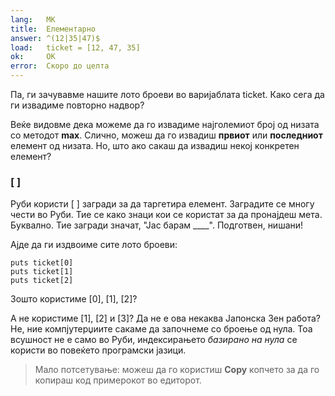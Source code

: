 ```yaml
---
lang:   MK
title:  Елементарно
answer: ^(12|35|47)$
load:   ticket = [12, 47, 35]
ok:     ОК
error:  Скоро до целта
---
```


Па, ги зачувавме нашите лото броеви во варијаблата ticket. Како сега да ги извадиме повторно надвор?

Веќе видовме дека можеме да го извадиме најголемиот број од низата со методот __max__. Слично, можеш да 
го извадиш __првиот__ или __последниот__ елемент од низата.
Но, што ако сакаш да извадиш некој конкретен елемент?

### [ ]
Руби користи [ ] загради за да таргетира елемент.
Заградите се многу чести во Руби.
Тие се како знаци кои се користат за да пронајдеш мета. Буквално.
Тие загради значат, "Јас барам ____". Подготвен, нишани!

Ајде да ги издвоиме сите лото броеви:

    puts ticket[0]
    puts ticket[1]
    puts ticket[2]

Зошто користиме [0], [1], [2]?

А не користиме [1], [2] и [3]? Да не е ова некаква Јапонска Зен работа?
Не, ние компјутерџиите сакаме да започнеме со броење од нула. Тоа всушност не е само во Руби,
индексирањето _базирано на нула_ се користи во повеќето програмски јазици.

> Мало потсетување: можeш да го користиш __Copy__ копчето за да го копираш код примерокот во едиторот.
